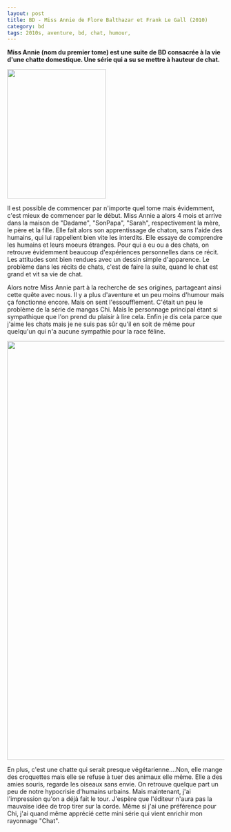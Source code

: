```yaml
---
layout: post
title: BD - Miss Annie de Flore Balthazar et Frank Le Gall (2010)
category: bd
tags: 2010s, aventure, bd, chat, humour, 
---
```

**Miss Annie (nom du premier tome) est une suite de BD consacrée à la vie d'une chatte domestique. Une série qui a su se mettre à hauteur de chat.**

<img class="alignleft size-medium wp-image-23743" src="https://cheziceman.files.wordpress.com/2018/07/missannie3.jpg?w=229" alt="" width="229" height="300" />

Il est possible de commencer par n'importe quel tome mais évidemment, c'est mieux de commencer par le début. Miss Annie a alors 4 mois et arrive dans la maison de "Dadame", "SonPapa", "Sarah", respectivement la mère, le père et la fille. Elle fait alors son apprentissage de chaton, sans l'aide des humains, qui lui rappellent bien vite les interdits. Elle essaye de comprendre les humains et leurs moeurs étranges. Pour qui a eu ou a des chats, on retrouve évidemment beaucoup d'expériences personnelles dans ce récit. Les attitudes sont bien rendues avec un dessin simple d'apparence. Le problème dans les récits de chats, c'est de faire la suite, quand le chat est grand et vit sa vie de chat.

Alors notre Miss Annie part à la recherche de ses origines, partageant ainsi cette quête avec nous. Il y a plus d'aventure et un peu moins d'humour mais ça fonctionne encore. Mais on sent l'essoufflement. C'était un peu le problème de la série de mangas Chi. Mais le personnage principal étant si sympathique que l'on prend du plaisir à lire cela. Enfin je dis cela parce que j'aime les chats mais je ne suis pas sûr qu'il en soit de même pour quelqu'un qui n'a aucune sympathie pour la race féline.

<img class="aligncenter size-large wp-image-23744" src="https://cheziceman.files.wordpress.com/2018/07/missanniec3a9.jpg?w=739" alt="" width="739" height="972" />

En plus, c'est une chatte qui serait presque végétarienne....Non, elle mange des croquettes mais elle se refuse à tuer des animaux elle même. Elle a des amies souris, regarde les oiseaux sans envie. On retrouve quelque part un peu de notre hypocrisie d'humains urbains. Mais maintenant, j'ai l'impression qu'on a déjà fait le tour. J'espère que l'éditeur n'aura pas la mauvaise idée de trop tirer sur la corde. Même si j'ai une préférence pour Chi, j'ai quand même apprécié cette mini série qui vient enrichir mon rayonnage "Chat".
